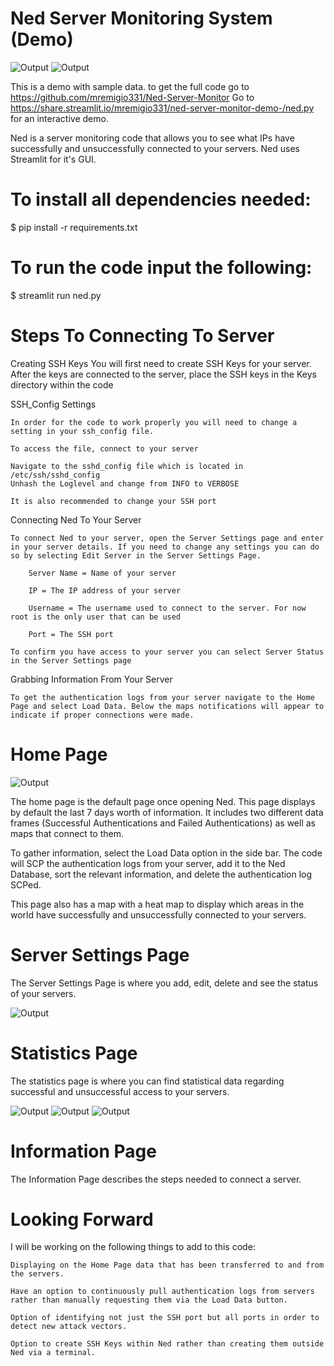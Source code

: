 # Ned Server Monitoring System (Demo)

![Output](Images/Ned_Logo_Pictorial_Full.png)
![Output](Images/Ned_Network_Monitor.png)

This is a demo with sample data. to get the full code go to https://github.com/mremigio331/Ned-Server-Monitor
Go to https://share.streamlit.io/mremigio331/ned-server-monitor-demo-/ned.py for an interactive demo.

Ned is a server monitoring code that allows you to see what IPs have successfully and unsuccessfully connected to your servers. Ned uses Streamlit for it's GUI. 

# To install all dependencies needed:

$ pip install -r requirements.txt

# To run the code input the following:

$ streamlit run ned.py

# Steps To Connecting To Server

Creating SSH Keys
	You will first need to create SSH Keys for your server. After the keys are connected to the server, place the SSH keys in the Keys directory within the code

SSH_Config Settings
	
	In order for the code to work properly you will need to change a setting in your ssh_config file.
	
	To access the file, connect to your server
	
	Navigate to the sshd_config file which is located in /etc/ssh/sshd_config
	Unhash the Loglevel and change from INFO to VERBOSE
	
	It is also recommended to change your SSH port

Connecting Ned To Your Server

	To connect Ned to your server, open the Server Settings page and enter in your server details. If you need to change any settings you can do so by selecting Edit Server in the Server Settings Page.

		Server Name = Name of your server

		IP = The IP address of your server

		Username = The username used to connect to the server. For now root is the only user that can be used

		Port = The SSH port
	
	To confirm you have access to your server you can select Server Status in the Server Settings page

Grabbing Information From Your Server

	To get the authentication logs from your server navigate to the Home Page and select Load Data. Below the maps notifications will appear to indicate if proper connections were made.

# Home Page

![Output](Images/Ned.gif)

The home page is the default page once opening Ned. This page displays by default the last 7 days worth of information. It includes two different data frames (Successful Authentications and Failed Authentications) as well as maps that connect to them. 

To gather information, select the Load Data option in the side bar. The code will SCP the authentication logs from your server, add it to the Ned Database, sort the relevant information, and delete the authentication log SCPed.

This page also has a map with a heat map to display which areas in the world have successfully and unsuccessfully connected to your servers. 

# Server Settings Page

The Server Settings Page is where you add, edit, delete and see the status of your servers.

![Output](Images/Server_Settings.png)

# Statistics Page


The statistics page is where you can find statistical data regarding successful and unsuccessful access to your servers.

![Output](Images/Ned_Statsticis_1.png)
![Output](Images/Ned_Statsticis_2.png)
![Output](Images/Ned_Statsticis_3.png)

# Information Page

The Information Page describes the steps needed to connect a server.

# Looking Forward

I will be working on the following things to add to this code:

	Displaying on the Home Page data that has been transferred to and from the servers.

	Have an option to continuously pull authentication logs from servers rather than manually requesting them via the Load Data button.

	Option of identifying not just the SSH port but all ports in order to detect new attack vectors.

	Option to create SSH Keys within Ned rather than creating them outside Ned via a terminal. 




